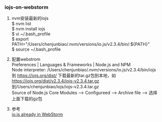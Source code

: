 ### iojs-on-webstorm

1. nvm安装最新的iojs  
    $ nvm list  
    $ nvm install iojs  
    $ vi ~/.bash_profile  
    $ export PATH="/Users/chenjunbiao/.nvm/versions/io.js/v2.3.4/bin/:${PATH}"  
    $ source ~/.bash_profile  
2. 配置webstrom  
    Preferences | Languages & Frameworks | Node.js and NPM  
    Node interpreter: /Users/chenjunbiao/.nvm/versions/io.js/v2.3.4/bin/iojs  
    到 https://iojs.org/dist/ 下载最新的tar.gz包到本地，如 https://iojs.org/dist/v2.3.4/iojs-v2.3.4.tar.gz  
        到/Users/chenjunbiao/iojs/iojs-v2.3.4.tar.gz  
    Source of Node.js Core Modules --> Configureed --> Archive file --> 选择上面下载的gz包  
    
    
3. 参考  
    [io.js already in WebStorm](http://blog.jetbrains.com/webstorm/2015/01/io-js-already-in-webstorm/)  
    

